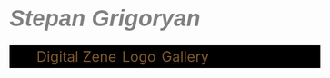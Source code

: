 <!DOCTYPE html>
<html>
<head>
	<title>Intro to new Media Ruzan</title>
	<meta charset="utf-8">
	<link rel="stylesheet" type="text/css" href="main.css">
  <style>*{
	padding: 0;
	margin: 0;
}
h1{
	color: gray;
	font-size: 40px;
	font-style: italic;
	font-family: Arial;
}
.nav{
	display: inline-flex;
	font-size: 25px;
	width: 100%;
	background-color: black;

}
.nav li{
margin:5px;
list-style-type: none;
}
a{
	text-decoration: none;
	color: #7F5930;
  </style>
</head>
<body>
	<h1>Stepan Grigoryan</h1>
	<div class="navbar">
		<ul class="nav">
			<li><a href="Magazine Stepan Grigoryan.pdf">Digital Zene</a></li>
			<li><a href= title="">Logo</a></li>
			<li><a href= title="gallery">Gallery</a></li>
		</ul>
    </div>
    
</body>
</html>
